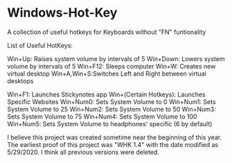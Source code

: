 # Windows-Hot-Key
A collection of useful hotkeys for Keyboards without "FN" funtionality

List of Useful HotKeys:

Win+Up: Raises system volume by intervals of 5
Win+Down: Lowers system volume by intervals of 5
Win+F12: Sleeps computer
Win+W: Creates new virtual desktop
Win+A,Win+S:Switches Left and Right between virtual desktops

Win+F1: Launches Stickynotes app
Win+(Certain Hotkeys): Launches Specific Websites
Win+Num0: Sets System Volume to 0
Win+Num1: Sets System Volume to 25
Win+Num2: Sets System Volume to 50
Win+Num3: Sets System Volume to 75
Win+Num4: Sets System Volume to 100
Win+Num5: Sets System Volume to headphones' specific (6 by default)

I believe this project was created sometime near the beginning of this year. The earliest proof of this project was "WHK 1.4" with the date modified as 5/29/2020. I think all previous versions were deleted.
